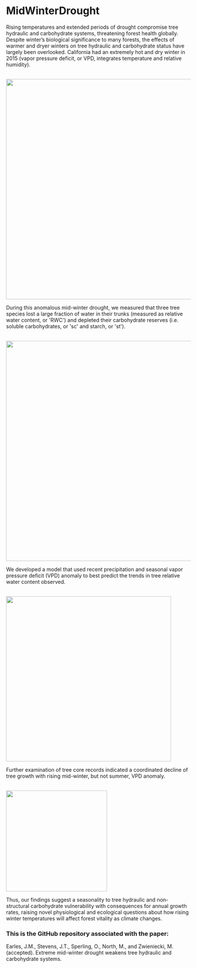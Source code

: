 # MidWinterDrought

Rising temperatures and extended periods of drought compromise tree hydraulic and carbohydrate systems, threatening forest health globally. Despite winter’s biological significance to many forests, the effects of warmer and dryer winters on tree hydraulic and carbohydrate status have largely been overlooked. California had an extremely hot and dry winter in 2015 (vapor pressure deficit, or VPD, integrates temperature and relative humidity).


<br><a href="url"><img src="https://github.com/masonearles/MidWinterDrought/blob/master/imgs_readme/MWD_Fig1.png" width = 600></a></br>

During this anomalous mid-winter drought, we measured that three tree species lost a large fraction of water in their trunks (measured as relative water content, or 'RWC') and depleted their carbohydrate reserves (i.e. soluble carbohydrates, or 'sc' and starch, or 'st'). 

<br><a href="url"><img src="https://github.com/masonearles/MidWinterDrought/blob/master/imgs_readme/MWD_Fig2.png" width = 600></a></br>

We developed a model that used recent precipitation and seasonal vapor pressure deficit (VPD) anomaly to best predict the trends in tree relative water content observed. 

<br><a href="url"><img src="https://github.com/masonearles/MidWinterDrought/blob/master/imgs_readme/MWD_Fig3.png" width = 450></a></br>

Further examination of tree core records indicated a coordinated decline of tree growth with rising mid-winter, but not summer, VPD anomaly. 

<br><a href="url"><img src="https://github.com/masonearles/MidWinterDrought/blob/master/imgs_readme/MWD_Fig4.png" width = 275></a></br>

Thus, our findings suggest a seasonality to tree hydraulic and non-structural carbohydrate vulnerability with consequences for annual growth rates, raising novel physiological and ecological questions about how rising winter temperatures will affect forest vitality as climate changes.

### This is the GitHub repository associated with the paper:

Earles, J.M., Stevens, J.T., Sperling, O., North, M., and Zwieniecki, M. (accepted). Extreme mid-winter drought weakens tree hydraulic and carbohydrate systems.
